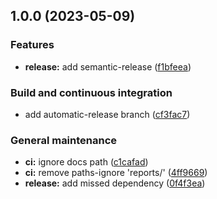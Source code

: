 ## 1.0.0 (2023-05-09)


### Features

* **release:** add semantic-release ([f1bfeea](https://github.com/DenGuzawr22/Driving-School-Distributed-Management-Software/commit/f1bfeea42cb99e02b420fb06467cf93d5ab42129))


### Build and continuous integration

* add automatic-release branch ([cf3fac7](https://github.com/DenGuzawr22/Driving-School-Distributed-Management-Software/commit/cf3fac70a4e5b368774723c347a0e596b931ac08))


### General maintenance

* **ci:** ignore docs path ([c1cafad](https://github.com/DenGuzawr22/Driving-School-Distributed-Management-Software/commit/c1cafada366378e6108e51736e38bddb54e20b2f))
* **ci:** remove paths-ignore 'reports/' ([4ff9669](https://github.com/DenGuzawr22/Driving-School-Distributed-Management-Software/commit/4ff96699877522473ff2a84512cadec79c2764b5))
* **release:** add missed dependency ([0f4f3ea](https://github.com/DenGuzawr22/Driving-School-Distributed-Management-Software/commit/0f4f3eaeecd7f07df40bee1463608e64ef7fdb72))
